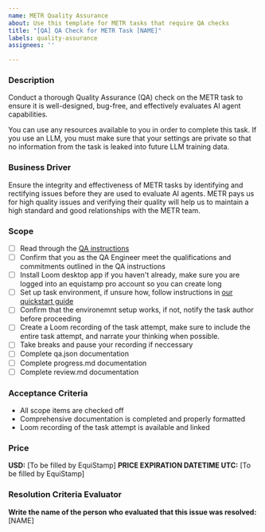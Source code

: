 ```yaml
---
name: METR Quality Assurance
about: Use this template for METR tasks that require QA checks
title: "[QA] QA Check for METR Task [NAME]"
labels: quality-assurance
assignees: ''

---
```


### Description
Conduct a thorough Quality Assurance (QA) check on the METR task to ensure it is well-designed, bug-free, and effectively evaluates AI agent capabilities.

You can use any resources available to you in order to complete this task. If you use an LLM, you must make sure that your settings are private so that no information from the task is leaked into future LLM training data.

### Business Driver
Ensure the integrity and effectiveness of METR tasks by identifying and rectifying issues before they are used to evaluate AI agents. METR pays us for high quality issues and verifying their quality will help us to maintain a high standard and good relationships with the METR team.

### Scope
- [ ] Read through the [QA instructions](https://github.com/EquiStamp/metr-task-template/blob/main/docs/qa_checks.md)
- [ ] Confirm that you as the QA Engineer meet the qualifications and commitments outlined in the QA instructions
- [ ] Install Loom desktop app if you haven't already, make sure you are logged into an equistamp pro account so you can create long 
- [ ] Set up task environment, if unsure how, follow instructions in [our quickstart guide](https://github.com/EquiStamp/metr-task-template/blob/main/docs/quickstart.md)
- [ ] Confirm that the environemnt setup works, if not, notify the task author before proceeding
- [ ] Create a Loom recording of the task attempt, make sure to include the entire task attempt, and narrate your thinking when possible.
- [ ] Take breaks and pause your recording if neccessary
- [ ] Complete qa.json documentation 
- [ ] Complete progress.md documentation 
- [ ] Complete review.md documentation 

### Acceptance Criteria
- All scope items are checked off
- Comprehensive documentation is completed and properly formatted
- Loom recording of the task attempt is available and linked

### Price
**USD:** [To be filled by EquiStamp]
**PRICE EXPIRATION DATETIME UTC:** [To be filled by EquiStamp]

### Resolution Criteria Evaluator
**Write the name of the person who evaluated that this issue was resolved:**
[NAME]